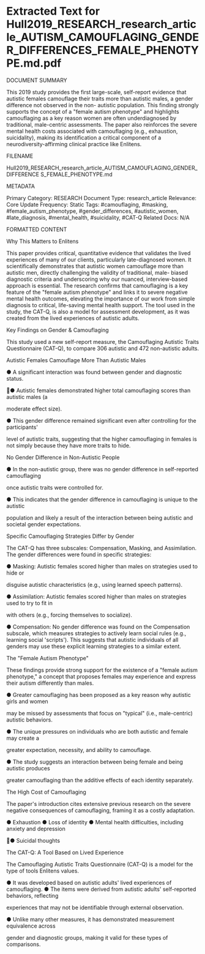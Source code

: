 # Extracted Text for Hull2019_RESEARCH_research_article_AUTISM_CAMOUFLAGING_GENDER_DIFFERENCES_FEMALE_PHENOTYPE.md.pdf

DOCUMENT SUMMARY

This 2019 study provides the first large-scale, self-report evidence that autistic females 
camouflage their traits more than autistic males, a gender difference not observed in the non-
autistic population. This finding strongly supports the concept of a "female autism phenotype" 
and highlights camouflaging as a key reason women are often underdiagnosed by traditional, 
male-centric assessments. The paper also reinforces the severe mental health costs associated
with camouflaging (e.g., exhaustion, suicidality), making its identification a critical component of 
a neurodiversity-affirming clinical practice like Enlitens.

FILENAME

Hull2019_RESEARCH_research_article_AUTISM_CAMOUFLAGING_GENDER_DIFFERENCE
S_FEMALE_PHENOTYPE.md

METADATA

Primary Category: RESEARCH Document Type: research_article Relevance: Core Update 
Frequency: Static Tags: #camouflaging, #masking, #female_autism_phenotype, 
#gender_differences, #autistic_women, #late_diagnosis, #mental_health, #suicidality, #CAT-Q 
Related Docs: N/A

FORMATTED CONTENT

Why This Matters to Enlitens

This paper provides critical, quantitative evidence that validates the lived experiences of many 
of our clients, particularly late-diagnosed women. It scientifically demonstrates that autistic 
women camouflage more than autistic men, directly challenging the validity of traditional, male-
biased diagnostic criteria and underscoring why our nuanced, interview-based approach is 
essential. The research confirms that camouflaging is a key feature of the "female autism 
phenotype" and links it to severe negative mental health outcomes, elevating the importance of 
our work from simple diagnosis to critical, life-saving mental health support. The tool used in the
study, the CAT-Q, is also a model for assessment development, as it was created from the lived
experiences of autistic adults.

Key Findings on Gender & Camouflaging

This study used a new self-report measure, the Camouflaging Autistic Traits Questionnaire 
(CAT-Q), to compare 306 autistic and 472 non-autistic adults.

Autistic Females Camouflage More Than Autistic Males

● A significant interaction was found between gender and diagnostic status.

● Autistic females demonstrated higher total camouflaging scores than autistic males (a 

moderate effect size).

● This gender difference remained significant even after controlling for the participants' 

level of autistic traits, suggesting that the higher camouflaging in females is not simply 
because they have more traits to hide.

No Gender Difference in Non-Autistic People

● In the non-autistic group, there was no gender difference in self-reported camouflaging 

once autistic traits were controlled for.

● This indicates that the gender difference in camouflaging is unique to the autistic 

population and likely a result of the interaction between being autistic and societal 
gender expectations.

Specific Camouflaging Strategies Differ by Gender

The CAT-Q has three subscales: Compensation, Masking, and Assimilation. The gender 
differences were found in specific strategies:

● Masking: Autistic females scored higher than males on strategies used to hide or 

disguise autistic characteristics (e.g., using learned speech patterns).

● Assimilation: Autistic females scored higher than males on strategies used to try to fit in

with others (e.g., forcing themselves to socialize).

● Compensation: No gender difference was found on the Compensation subscale, which 
measures strategies to actively learn social rules (e.g., learning social 'scripts'). This 
suggests that autistic individuals of all genders may use these explicit learning strategies
to a similar extent.

The "Female Autism Phenotype"

These findings provide strong support for the existence of a "female autism phenotype," a 
concept that proposes females may experience and express their autism differently than males.

● Greater camouflaging has been proposed as a key reason why autistic girls and women 

may be missed by assessments that focus on "typical" (i.e., male-centric) autistic 
behaviors.

● The unique pressures on individuals who are both autistic and female may create a 

greater expectation, necessity, and ability to camouflage.

● The study suggests an interaction between being female and being autistic produces 

greater camouflaging than the additive effects of each identity separately.

The High Cost of Camouflaging

The paper's introduction cites extensive previous research on the severe negative 
consequences of camouflaging, framing it as a costly adaptation.

● Exhaustion
● Loss of identity
● Mental health difficulties, including anxiety and depression

● Suicidal thoughts

The CAT-Q: A Tool Based on Lived Experience

The Camouflaging Autistic Traits Questionnaire (CAT-Q) is a model for the type of tools Enlitens
values.

● It was developed based on autistic adults' lived experiences of camouflaging.
● The items were derived from autistic adults' self-reported behaviors, reflecting 

experiences that may not be identifiable through external observation.

● Unlike many other measures, it has demonstrated measurement equivalence across 

gender and diagnostic groups, making it valid for these types of comparisons.

